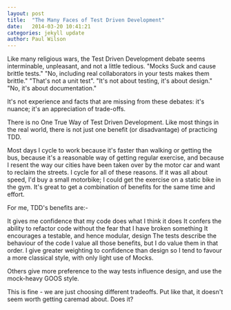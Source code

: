 ```yaml
---
layout: post
title:  "The Many Faces of Test Driven Development"
date:   2014-03-20 10:41:21
categories: jekyll update
author: Paul Wilson
---
```


Like many religious wars, the Test Driven Development debate seems interminable, unpleasant, and not a little tedious. "Mocks Suck and cause brittle tests." "No, including real collaborators in your tests makes them brittle." "That's not a unit test". "It's not about testing, it's about design." "No, it's about documentation."

It's not experience and facts that are missing from these debates: it's nuance; it's an appreciation of trade-offs.

There is no One True Way of Test Driven Development. Like most things in the real world, there is not just one benefit (or disadvantage) of practicing TDD.

Most days I cycle to work because it's faster than walking or getting the bus, because it's a reasonable way of getting regular exercise, and because I resent the way our cities have been taken over by the motor car and want to reclaim the streets. I cycle for all of these reasons. If it was all about speed, I'd buy a small motorbike; I could get the exercise on a static bike in the gym. It's great to get a combination of benefits for the same time and effort.

For me, TDD's benefits are:-

It gives me confidence that my code does what I think it does It confers the ability to refactor code without the fear that I have broken something It encourages a testable, and hence modular, design The tests describe the behaviour of the code I value all those benefits, but I do value them in that order. I give greater weighting to confidence than design so I tend to favour a more classical style, with only light use of Mocks.

Others give more preference to the way tests influence design, and use the mock-heavy GOOS style.

This is fine - we are just choosing different tradeoffs. Put like that, it doesn't seem worth getting caremad about. Does it?
